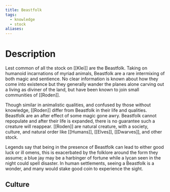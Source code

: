 ```yaml
---
title: Beastfolk
tags:
  - knowledge
  - stock
aliases:
---
```

# Description
Lest common of all the stock on [[Klei]] are the Beastfolk. Taking on humanoid incarnations of myriad animals, Beastfolk are a rare intermixing of both magic and sentience. No clear information is known about how they come into existence but they generally wander the planes alone carving out a living as diviner of the land, but have been known to join small communities of [[Roden]].

Though similar in animalistic qualities, and confused by those without knowledge, [[Roden]] differ from Beastfolk in their life and qualities. Beastfolk are an after effect of some magic gone awry. Beastfolk cannot repopulate and after their life is expanded, there is no guarantee such a creature will reappear. [[Roden]] are natural creature, with a society, culture, and natural order like [[Humans]], [[Elves]], [[Dwarves]], and other stock.

Legends say that being in the presence of Beastfolk can lead to either good luck or ill omens, this is exacerbated by the folklore around the form they assume; a blue jay may be a harbinger of fortune while a lycan seen in the night could spell disaster. In human settlements, seeing a Beastfolk is a wonder, and many would stake good coin to experience the sight.
## Culture
